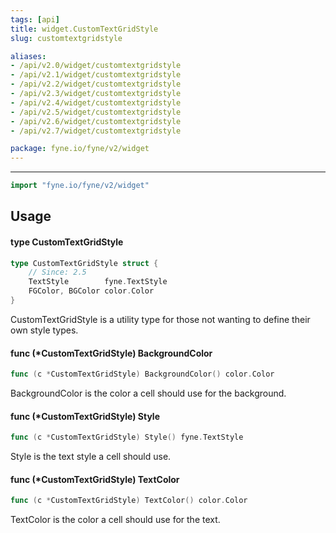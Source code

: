 ```yaml
---
tags: [api]
title: widget.CustomTextGridStyle
slug: customtextgridstyle

aliases:
- /api/v2.0/widget/customtextgridstyle
- /api/v2.1/widget/customtextgridstyle
- /api/v2.2/widget/customtextgridstyle
- /api/v2.3/widget/customtextgridstyle
- /api/v2.4/widget/customtextgridstyle
- /api/v2.5/widget/customtextgridstyle
- /api/v2.6/widget/customtextgridstyle
- /api/v2.7/widget/customtextgridstyle

package: fyne.io/fyne/v2/widget
---
```



---
```go
import "fyne.io/fyne/v2/widget"
```

## Usage

#### type CustomTextGridStyle

```go
type CustomTextGridStyle struct {
	// Since: 2.5
	TextStyle        fyne.TextStyle
	FGColor, BGColor color.Color
}
```

CustomTextGridStyle is a utility type for those not wanting to define their own style types.

#### func (*CustomTextGridStyle) BackgroundColor

```go
func (c *CustomTextGridStyle) BackgroundColor() color.Color
```
BackgroundColor is the color a cell should use for the background.

#### func (*CustomTextGridStyle) Style

```go
func (c *CustomTextGridStyle) Style() fyne.TextStyle
```
Style is the text style a cell should use.

#### func (*CustomTextGridStyle) TextColor

```go
func (c *CustomTextGridStyle) TextColor() color.Color
```
TextColor is the color a cell should use for the text.
